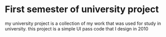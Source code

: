 # First semester of university project
my university project is a collection of my work that was used for study in university. this project is a simple UI pass code that I design in 2010 
